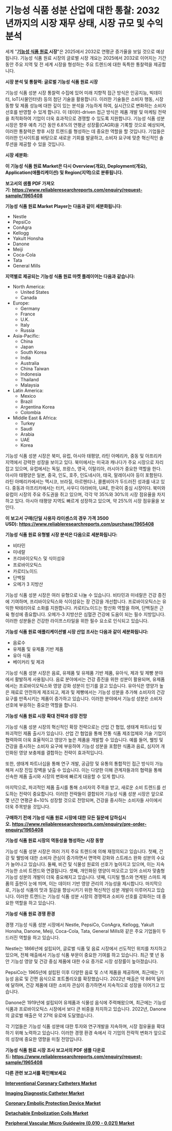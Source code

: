 <p><h1>기능성 식품 성분 산업에 대한 통찰: 2032년까지의 시장 재무 상태, 시장 규모 및 수익 분석</h1></p><p>세계 "<strong><a href="https://www.reliableresearchreports.com/functional-food-ingredients-r1965408?utm_campaign=105&utm_medium=8&utm_source=Github&utm_content=ia&utm_term=25032025&utm_id=functional-food-ingredients">기능성 식품 원료&nbsp;</a></strong><strong>시장</strong>"은 2025에서 2032로 연평균 증가율을 보일 것으로 예상됩니다. 기능성 식품 원료 시장의 글로벌 시장 개요는 2025에서 2032로 이어지는 기간 동안 주요 지역 및 전 세계 시장을 형성하는 주요 트렌드에 대한 독특한 통찰력을 제공합니다.</p>
<p><strong>시장 분석 및 통찰력: 글로벌 기능성 식품 원료 시장</strong></p>
<p><p>기능성 식품 성분 시장 통찰력 수집에 있어 미래 지향적 접근 방식은 인공지능, 빅데이터, IoT(사물인터넷) 등의 첨단 기술을 활용합니다. 이러한 기술들은 소비자 행동, 시장 동향 및 제품 성능에 대한 깊이 있는 분석을 가능하게 하여, 실시간으로 변화하는 소비자 선호를 반영할 수 있게 합니다. 이 데이터-driven 접근 방식은 제품 개발 및 마케팅 전략을 최적화하여 기업이 더욱 효과적으로 경쟁할 수 있도록 지원합니다. 기능성 식품 성분 시장은 향후 예측 기간 동안 6.8%의 연평균 성장률(CAGR)을 기록할 것으로 예상되며, 이러한 통찰력은 향후 시장 트렌드를 형성하는 데 중요한 역할을 할 것입니다. 기업들은 이러한 인사이트를 바탕으로 새로운 기회를 발굴하고, 소비자 요구에 맞춘 혁신적인 솔루션을 제공할 수 있을 것입니다.</p><a href="%7CAUTHORITHY_DOMAIN_URL%7C?utm_campaign=105&utm_medium=8&utm_source=Github&utm_content=ia&utm_term=25032025&utm_id=functional-food-ingredients"></a></p>
<p><strong>시장 세분화:</strong></p>
<p><strong>이 기능성 식품 원료 Market은 다시 Overview(개요), Deployment(개요), Application(애플리케이션) 및 Region(지역)으로 분류됩니다.</strong></p>
<p><strong>보고서의 샘플 PDF 가져오기:&nbsp;<a href="https://www.reliableresearchreports.com/enquiry/request-sample/1965408?utm_campaign=105&utm_medium=8&utm_source=Github&utm_content=ia&utm_term=25032025&utm_id=functional-food-ingredients">https://www.reliableresearchreports.com/enquiry/request-sample/1965408</a></strong><strong></strong></p>
<p><strong>기능성 식품 원료 Market Player는 다음과 같이 세분화됩니다:</strong></p>
<p><ul><li>Nestle</li><li>PepsiCo</li><li>ConAgra</li><li>Kellogg</li><li>Yakult Honsha</li><li>Danone</li><li>Meiji</li><li>Coca-Cola</li><li>Tata</li><li>General Mills</li></ul></p>
<p><strong>지역별로 제공되는 기능성 식품 원료 마켓 플레이어는 다음과 같습니다:</strong></p>
<p><ul>
    <li>
        North America:
        <ul>
            <li>United States</li>
            <li>Canada</li>
        </ul>
    </li>
    <li>
        Europe:
        <ul>
            <li>Germany</li>
            <li>France</li>
            <li>U.K.</li>
            <li>Italy</li>
            <li>Russia</li>
        </ul>
    </li>
    <li>
        Asia-Pacific:
        <ul>
            <li>China</li>
            <li>Japan</li>
            <li>South Korea</li>
            <li>India</li>
            <li>Australia</li>
            <li>China Taiwan</li>
            <li>Indonesia</li>
            <li>Thailand</li>
            <li>Malaysia</li>
        </ul>
    </li>
    <li>
        Latin America:
        <ul>
            <li>Mexico</li>
            <li>Brazil</li>
            <li>Argentina Korea</li>
            <li>Colombia</li>
        </ul>
    </li>
    <li>
        Middle East & Africa:
        <ul>
            <li>Turkey</li>
            <li>Saudi</li>
            <li>Arabia</li>
            <li>UAE</li>
            <li>Korea</li>
        </ul>
    </li>
    </ul></p>
<p><p>기능성 식품 성분 시장은 북미, 유럽, 아시아 태평양, 라틴 아메리카, 중동 및 아프리카 지역에서 강력한 성장을 보이고 있다. 북미에서는 미국과 캐나다가 주요 시장으로 자리 잡고 있으며, 유럽에서는 독일, 프랑스, 영국, 이탈리아, 러시아가 중요한 역할을 한다. 아시아 태평양은 일본, 중국, 인도, 호주, 인도네시아, 태국, 말레이시아 등이 포함된다. 라틴 아메리카에서는 멕시코, 브라질, 아르헨티나, 콜롬비아가 두드러진 성과를 내고 있다. 중동과 아프리카에서는 터키, 사우디 아라비아, UAE, 한국이 중심 시장이다. 북미와 유럽이 시장의 주요 주도권을 쥐고 있으며, 각각 약 35%와 30%의 시장 점유율을 차지하고 있다. 아시아 태평양 지역도 빠르게 성장하고 있으며, 약 25%의 시장 점유율을 보인다.</p></p>
<p><strong>이 보고서 구매(단일 사용자 라이센스의 경우 가격 3500 USD):&nbsp;<a href="https://www.reliableresearchreports.com/purchase/1965408?utm_campaign=105&utm_medium=8&utm_source=Github&utm_content=ia&utm_term=25032025&utm_id=functional-food-ingredients">https://www.reliableresearchreports.com/purchase/1965408</a></strong></p>
<p><strong>기능성 식품 원료 유형별 시장 분석은 다음으로 세분화됩니다:</strong></p>
<p><ul><li>비타민</li><li>미네랄</li><li>프리바이오틱스 및 식이섬유</li><li>프로바이오틱스</li><li>카로티노이드</li><li>단백질</li><li>오메가 3 지방산</li></ul></p>
<p><p>기능성 식품 성분 시장은 여러 유형으로 나눌 수 있습니다. 비타민과 미네랄은 건강 증진에 기여하며, 프리바이오틱스와 식이섬유는 장 건강을 개선합니다. 프로바이오틱스는 유익한 박테리아로 소화를 지원합니다. 카로티노이드는 항산화 역할을 하며, 단백질은 근육 형성에 중요합니다. 오메가-3 지방산은 심혈관 건강에 도움이 되는 필수 지방입니다. 이러한 성분들은 건강한 라이프스타일을 위한 필수 요소로 인식되고 있습니다.</p></p>
<p><strong>기능성 식품 원료 애플리케이션별 시장 산업 조사는 다음과 같이 세분화됩니다:</strong></p>
<p><ul><li>음료수</li><li>유제품 및 유제품 기반 제품</li><li>유아 식품</li><li>베이커리 및 제과</li></ul></p>
<p><p>기능성 식품 성분 시장은 음료, 유제품 및 유제품 기반 제품, 유아식, 제과 및 제빵 분야에서 활발하게 사용됩니다. 음료 분야에서는 건강 증진을 위한 성분이 활용되며, 유제품에서는 프로바이오틱스와 영양 강화 성분이 인기를 끌고 있습니다. 유아식은 영양가 높은 재료로 안전하게 제조되고, 제과 및 제빵에서는 기능성 성분을 추가해 소비자의 건강 요구를 만족시키는 제품이 증가하고 있습니다. 이러한 분야에서 기능성 성분은 소비자 선호에 부응하는 중요한 역할을 합니다.</p></p>
<p><strong>기능성 식품 원료 시장 확대 전략과 성장 전망</strong></p>
<p><p>기능성 식품 성분 시장의 혁신적인 확장 전략으로는 산업 간 협업, 생태계 파트너십 및 파괴적인 제품 출시가 있습니다. 산업 간 협업을 통해 전통 식품 제조업체와 기술 기업이 협력하여 더욱 효율적이고 영양가 높은 제품을 개발할 수 있습니다. 예를 들어, 웰빙 및 건강을 중시하는 소비자 요구에 부응하여 기능성 성분을 포함한 식품과 음료, 심지어 개인화된 영양 보충제를 결합하는 전략이 효과적입니다.</p><p>또한, 생태계 파트너십을 통해 연구 개발, 공급망 및 유통의 통합적인 접근 방식이 가능해져 시장 진입 장벽을 낮출 수 있습니다. 이는 다양한 이해 관계자들과의 협력을 통해 신속한 제품 출시와 시장의 변화에 빠르게 대응할 수 있게 합니다.</p><p>마지막으로, 파괴적인 제품 출시를 통해 소비자의 주목을 받고, 새로운 소비 트렌드를 선도하는 전략이 중요합니다. 이러한 전략들이 결합되어 기능성 식품 성분 시장은 앞으로 몇 년간 연평균 8~10% 성장할 것으로 전망되며, 건강을 중시하는 소비자들 사이에서 더욱 주목받을 것입니다.</p></p>
<p><strong>구매하기 전에 기능성 식품 원료 시장에 대한 모든 질문에 답하십시오.&nbsp;<a href="https://www.reliableresearchreports.com/enquiry/pre-order-enquiry/1965408?utm_campaign=105&utm_medium=8&utm_source=Github&utm_content=ia&utm_term=25032025&utm_id=functional-food-ingredients">https://www.reliableresearchreports.com/enquiry/pre-order-enquiry/1965408</a></strong><strong></strong></p>
<p><strong>기능성 식품 원료 시장의 역동성을 형성하는 시장 동향</strong></p>
<p><p>기능성 식품 성분 시장은 여러 가지 주요 트렌드에 의해 재정의되고 있습니다. 첫째, 건강 및 웰빙에 대한 소비자 관심이 증가하면서 면역력 강화와 스트레스 완화 성분의 수요가 늘어나고 있습니다. 둘째, 비건 및 식물성 원료의 선호가 높아지고 있으며, 이는 지속가능한 소비 트렌드와 연결됩니다. 셋째, 개인화된 영양이 떠오르고 있어 소비자 맞춤형 기능성 성분의 개발이 더욱 중요해지고 있습니다. 넷째, 디지털 헬스와 연계된 스마트 제품의 출현이 눈에 띄며, 이는 데이터 기반 영양 관리의 가능성을 제시합니다. 마지막으로, 기능성 식품의 맛과 질감을 향상시키기 위한 혁신적인 성분 개발이 이루어지고 있습니다. 이러한 트렌드는 기능성 식품 성분 시장의 경쟁력과 소비자 선호를 강화하는 데 중요한 역할을 하고 있습니다.</p></p>
<p><strong>기능성 식품 원료 경쟁 환경</strong></p>
<p><p>경쟁 기능성 식품 성분 시장에서 Nestle, PepsiCo, ConAgra, Kellogg, Yakult Honsha, Danone, Meiji, Coca-Cola, Tata, General Mills와 같은 주요 기업들이 두드러진 역할을 하고 있습니다. </p><p>Nestle는 1866년에 설립되어, 글로벌 식품 및 음료 시장에서 선도적인 위치를 차지하고 있으며, 전체 매출에서 기능성 식품 부문이 중요한 기여를 하고 있습니다. 최근 몇 년 동안 기능성 영양 및 건강 중심 제품에 대한 수요 증가로 시장 성장률이 높아졌습니다.</p><p>PepsiCo는 1965년에 설립된 이후 다양한 음료 및 스낵 제품을 제공하며, 최근에는 기능성 음료 및 간편 음식으로 포트폴리오를 확장했습니다. 2022년 매출은 약 86억 달러에 달하며, 건강 제품에 대한 소비자 관심이 증가하면서 지속적으로 성장을 이어가고 있습니다.</p><p>Danone은 1919년에 설립되어 유제품과 식물성 음식에 주력해왔으며, 최근에는 기능성 식품과 프로바이오틱스 시장에서 보다 큰 비중을 차지하고 있습니다. 2022년, Danone의 글로벌 매출은 약 27억 유로에 도달했습니다.</p><p>각 기업들은 기능성 식품 성분에 대한 투자와 연구개발을 지속하며, 시장 점유율을 확대하기 위해 노력하고 있습니다. 이러한 경쟁 환경 속에서 각 기업의 전략적 변화가 앞으로의 성장에 중요한 영향을 미칠 전망입니다.</p></p>
<p><strong>기능성 식품 원료 시장 조사 보고서의 PDF 샘플 다운로드:&nbsp;<a href="https://www.reliableresearchreports.com/enquiry/request-sample/1965408?utm_campaign=105&utm_medium=8&utm_source=Github&utm_content=ia&utm_term=25032025&utm_id=functional-food-ingredients">https://www.reliableresearchreports.com/enquiry/request-sample/1965408</a></strong></p>
<p><strong></strong></p>
<p><strong></strong></p>
<p><strong></strong></p>
<p><strong></strong></p>
<p><strong>다른 관련 보고서를 확인해보세요</strong></p>
<p><strong><p><a href="https://github.com/pilukypalis/Market-Research-Report-List-1/blob/main/interventional-coronary-catheters-market.md?utm_campaign=105&utm_medium=8&utm_source=Github&utm_content=ia&utm_term=25032025&utm_id=functional-food-ingredients">Interventional Coronary Catheters Market</a></p><p><a href="https://github.com/jugutstam/Market-Research-Report-List-1/blob/main/imaging-diagnostic-catheter-market.md?utm_campaign=105&utm_medium=8&utm_source=Github&utm_content=ia&utm_term=25032025&utm_id=functional-food-ingredients">Imaging Diagnostic Catheter Market</a></p><p><a href="https://github.com/moratronak3q/Market-Research-Report-List-1/blob/main/coronary-embolic-protection-device-market.md?utm_campaign=105&utm_medium=8&utm_source=Github&utm_content=ia&utm_term=25032025&utm_id=functional-food-ingredients">Coronary Embolic Protection Device Market</a></p><p><a href="https://github.com/latzerelfigo48/Market-Research-Report-List-1/blob/main/detachable-embolization-coils-market.md?utm_campaign=105&utm_medium=8&utm_source=Github&utm_content=ia&utm_term=25032025&utm_id=functional-food-ingredients">Detachable Embolization Coils Market</a></p><p><a href="https://github.com/reahmmunises/Market-Research-Report-List-1/blob/main/peripheral-vascular-micro-guidewire-0010-0021-market.md?utm_campaign=105&utm_medium=8&utm_source=Github&utm_content=ia&utm_term=25032025&utm_id=functional-food-ingredients">Peripheral Vascular Micro Guidewire (0.010 - 0.021) Market</a></p></strong></p>
